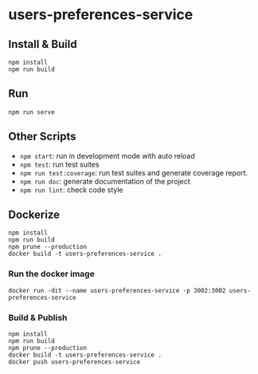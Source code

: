 # users-preferences-service

## Install & Build

```
npm install
npm run build
```

## Run

```
npm run serve
```

## Other Scripts

- `npm start`: run in development mode with auto reload
- `npm test`: run test suites
- `npm run test:coverage`: run test suites and generate coverage report.
- `npm run doc`: generate documentation of the project
- `npm run lint`: check code style

## Dockerize

```
npm install
npm run build
npm prune --production
docker build -t users-preferences-service .
```

### Run the docker image

```
docker run -dit --name users-preferences-service -p 3002:3002 users-preferences-service
```

### Build & Publish

```
npm install
npm run build
npm prune --production
docker build -t users-preferences-service .
docker push users-preferences-service
